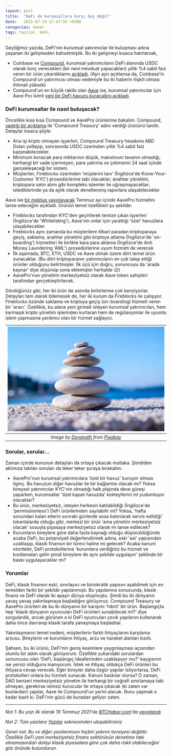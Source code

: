 ```yaml
---
layout: post
title:  "DeFi de kurumsallara karşı boş değil"
date:   2021-07-19 17:47:56 +0300
categories: Genel
tags: Yazılar, DeFi
---
```


Geçtiğimiz yazıda, DeFi'nin kurumsal yatırımcılar ile buluşması adına yaşanan iki gelişmeden bahsetmiştik. Bu iki gelişmeyi kısaca hatırlarsak, 

- Coinbase ve [Compound](https://compound.finance/), kurumsal yatırımcıların DeFi alanında USDC olarak borç verecekleri (bir nevi mevduat yapacakları) yıllık %4 sabit faiz veren bir ürün çıkardıklarını [açıkladı](https://medium.com/compound-finance/announcing-compound-treasury-for-businesses-institutions-83d4484fb82e). (Ayrı ayrı açıklansa da, Coinbase'in Compound'un yatırımcısı olması nedeniyle bu iki haberin ilişkili olması ihtimali yüksek)
- Compound'un en büyük rakibi olan [Aave](https://aave.com/) ise, kurumsal yatırımcılar için Aave Pro isimli [yeni bir DeFi havuzu kuracağını açıkladı](https://twitter.com/TraderNoah/status/1411719489947906048). 

### DeFi kurumsallar ile nasıl buluşacak?

Öncelikle kısa kısa Compound ve AavePro ürünlerine bakalım. Compound, [yaptığı bir açıklama](https://medium.com/compound-finance/announcing-compound-treasury-for-businesses-institutions-83d4484fb82e) ile 'Compound Treasury' adını verdiği ürününü tanıttı. Detaylar kısaca şöyle: 

- Ana işi kripto olmayan işyerleri, Compound Treasury hesabına ABD Doları yollayıp, sonrasında USDC üzerinden yıllık %4 sabit faiz kazanabilecekler.
- Minimum konacak para miktarının düşük, maksimum tavanın olmadığı, herhangi bir vade içermeyen, para yatırma ve çekmenin 24 saat içinde gerçekleşeceği bir sistem.
- Müşteriler, Fireblocks üzerinden 'müşterini tanı' (İngilizce'de Know-Your-Customer 'KYC') prosedürlerine tabi olacaklar; anahtar yönetimi, kriptopara satın alımı gibi kompleks işlemler ile uğraşmayacaklar; istediklerinde ya da aylık olarak denetlenmiş raporlara ulaşabilecekler.

Aave ise [bir mektup yayınlayarak](https://twitter.com/TraderNoah/status/1411719489947906048) Temmuz ayı içinde AavePro hizmetini lanse edeceğini açıkladı. Ürünün temel özellikleri şu şekilde:
- Fireblocks tarafından KYC'den geçirilerek temize çıkan işyerleri (İngilizce'de 'Whitelisting'), Aave'nin onlar için yarattığı 'özel' havuzlara ulaşabilecekler
- Fireblocks aynı zamanda bu müşterilere itibari paradan kriptoparaya geçiş, saklama, anahtar yönetimi gibi kriptoya atlama (İngilizce'de 'on-boarding') hizmetleri ile birlikte kara para aklama (İngilizce'de Anti Money Laundering 'AML') prosedürlerine uyum hizmeti de verecek
- İlk aşamada, BTC, ETH, USDC ve Aave olmak üzere dört temel ürün sunacaklar. (Bu dört kriptoparanın yatırımcıların en çok talep ettiği ürünler olduğunu belirtmişler. İlk üçü için doğru, sonuncuyu da 'arada kaynar' diye düşünüp sona eklemişler herhalde 😉)
- AavePro'nun yönetimi merkeziyetsiz olarak Aave token sahipleri tarafından gerçekleştirilecek. 

Gördüğünüz gibi, her iki ürün de aslında birbirlerine çok benziyorlar. Detayları tam olarak bilemesek de, her iki kurum da Fireblocks ile çalışıyor. Fireblocks özünde saklama ve kriptoya geçiş (on-boarding) hizmeti veren bir 'aracı'. Özellikle, bu alana yeni girmek isteyen kurumsal yatırımcıları, hem karmaşık kripto yönetim işlerinden kurtaran hem de regülasyonlar ile uyumlu işlem yapmasına yardımcı olan bir hizmet sağlayıcı.  

| ![rocks](/assets/rock-4239770_800.jpg)|
|:--:| 
|*Image by [Devanath](https://pixabay.com/users/devanath-1785462/) from [Pixabay](https://pixabay.com/)*|

### Sorular, sorular...

Zaman içinde konunun detayları da ortaya çıkacak mutlaka. Şimdiden aklımıza takılan soruları da teker teker şuraya bırakalım: 

- AavePro'nun kurumsal yatırımcılara 'özel bir havuz' kuruyor olması ilginç. Bu havuzun diğer havuzlar ile bir bağlantısı olacak mı? Yoksa bireysel yatırımcılar KYC'nin olmadığı halk plajında deve güreşi yaparken, kurumsallar 'özel kapalı havuzda' kokteyllerini mi yudumluyor olacaklar?
- Bu ürün, merkeziyetsiz, isteyen herkesin katılabildiği (İngilizce'de 'permissionless') DeFi ürünlerinden sayılabilir mi? Yoksa, 'hafta sonundan kalan etlerin sonraki günlerde sosa batırılarak servis edildiği' lokantalarda olduğu gibi, merkezi bir ürün 'ama yönetim merkeziyetsiz olacak' sosuyla piyasaya merkeziyetsiz olarak mı lanse edilecek?
- Kurumların bireylere göre daha fazla kaynağı olduğu düşünüldüğünde acaba DeFi, bu potansiyeli değerlendirmek adına, eski 'asi' yapısından uzaklaşıp, klasik finansın bir türevi haline mi gelecek? Acaba kanuni otoriteler, DeFi protokollerine 'kurumlara verdiğiniz bu hizmet ve kısıtlamaları gelin şimdi bireylere de aynı şekilde uygulayın' şeklinde bir baskı uygulayacaklar mı?

### Yorumlar

DeFi, klasik finansın eski, sınırlayıcı ve bürokratik yapısını aşabilmek için en temelden farklı bir şekilde yapılanmıştı. Bu yapılanma sonucunda, klasik finans ve DeFi olarak iki apayrı dünya oluşmuştu. Şimdi bu iki dünyanın yavaş yavaş yakınlaşmaya başladığını görüyoruz.  Compound Treasury ve AavePro ürünleri de bu iki dünyanın bir karışımı 'hibrit' bir ürün. Başlangıçta hep 'klasik dünyanın oyuncuları DeFi ürünleri sunabilecek mi?' diye sorgulardık, ancak görünen o ki DeFi oyuncuları çevik yapılarını kullanarak daha önce davranıp klasik tarafa yanaşmaya başladılar. 

Yakınlaşmanın temel nedeni, müşterilerin farklı ihtiyaçlarını karşılama arzusu. Bireylerin ve kurumların ihtiyaç, arzu ve hareket alanları kısıtlı. 

Şahsen, bu iki ürünü, DeFi'nin geniş kesimlere yaygınlaşması açısından olumlu bir adım olarak görüyorum. Özellikle yukarıdaki sorulardan sonuncusu olan 'DeFi, başlangıç ideallerinden uzaklaşıyor mu?' kaygısının ise yersiz olduğuna inanıyorum.  İstek ve ihtiyaç oldukça DeFi ürünleri bu ihtiyaca cevap verecek. Eğer bireyler daha özgür yapılar istiyorlarsa, DeFi protokolleri onlara bu hizmeti sunacak. Kanuni baskılar olursa? O zaman, DAO benzeri merkeziyetsiz yönetim ile herhangi bir coğrafi sınırlamaya tabi olmayan, gerekirse isimsiz kurucular ile ortaya çıkacak (ki zaten var bunlardan) yapılar, Aave ile Compound'un yerini alacak. Bunu yapmak o kadar basit ki. DeFi'nin gücü de buradan geliyor zaten.  

---

*Not 1: Bu yazı ilk olarak 19 Temmuz 2021'de [BTCHaber.com](https://www.btchaber.com/)'da [yayınlandı](https://www.btchaber.com/goldman-sachs-jpmorgan-ve-ethereum-ayni-cumlede-gecer-mi/)*

*Not 2: Tüm yazılara [Yazılar](/articles/) sekmesinden ulaşabilirsiniz*

*Genel not: Bu ve diğer yazılarımızın hiçbiri yatırım tavsiyesi değildir. Özellikle DeFi yani merkeziyetsiz finans sektörünün denetime tabi olmamasından dolayı klasik piyasalara göre çok daha riskli olabileceğini göz önünde bulundurun.*
